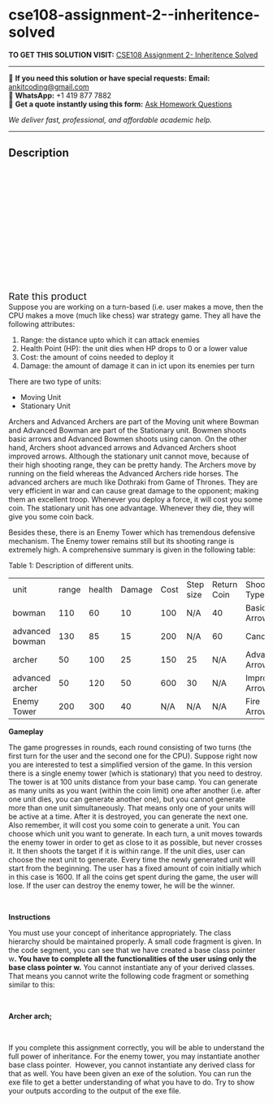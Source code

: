 # cse108-assignment-2--inheritence-solved
**TO GET THIS SOLUTION VISIT:** [CSE108 Assignment 2- Inheritence Solved](https://www.ankitcodinghub.com/product/cse108-assignment-2-inheritence-solved/)


---

📩 **If you need this solution or have special requests:** **Email:** ankitcoding@gmail.com  
📱 **WhatsApp:** +1 419 877 7882  
📄 **Get a quote instantly using this form:** [Ask Homework Questions](https://www.ankitcodinghub.com/services/ask-homework-questions/)

*We deliver fast, professional, and affordable academic help.*

---

<h2>Description</h2>



<div class="kk-star-ratings kksr-auto kksr-align-center kksr-valign-top" data-payload="{&quot;align&quot;:&quot;center&quot;,&quot;id&quot;:&quot;96918&quot;,&quot;slug&quot;:&quot;default&quot;,&quot;valign&quot;:&quot;top&quot;,&quot;ignore&quot;:&quot;&quot;,&quot;reference&quot;:&quot;auto&quot;,&quot;class&quot;:&quot;&quot;,&quot;count&quot;:&quot;0&quot;,&quot;legendonly&quot;:&quot;&quot;,&quot;readonly&quot;:&quot;&quot;,&quot;score&quot;:&quot;0&quot;,&quot;starsonly&quot;:&quot;&quot;,&quot;best&quot;:&quot;5&quot;,&quot;gap&quot;:&quot;4&quot;,&quot;greet&quot;:&quot;Rate this product&quot;,&quot;legend&quot;:&quot;0\/5 - (0 votes)&quot;,&quot;size&quot;:&quot;24&quot;,&quot;title&quot;:&quot;CSE108 Assignment 2- Inheritence Solved&quot;,&quot;width&quot;:&quot;0&quot;,&quot;_legend&quot;:&quot;{score}\/{best} - ({count} {votes})&quot;,&quot;font_factor&quot;:&quot;1.25&quot;}">

<div class="kksr-stars">

<div class="kksr-stars-inactive">
            <div class="kksr-star" data-star="1" style="padding-right: 4px">


<div class="kksr-icon" style="width: 24px; height: 24px;"></div>
        </div>
            <div class="kksr-star" data-star="2" style="padding-right: 4px">


<div class="kksr-icon" style="width: 24px; height: 24px;"></div>
        </div>
            <div class="kksr-star" data-star="3" style="padding-right: 4px">


<div class="kksr-icon" style="width: 24px; height: 24px;"></div>
        </div>
            <div class="kksr-star" data-star="4" style="padding-right: 4px">


<div class="kksr-icon" style="width: 24px; height: 24px;"></div>
        </div>
            <div class="kksr-star" data-star="5" style="padding-right: 4px">


<div class="kksr-icon" style="width: 24px; height: 24px;"></div>
        </div>
    </div>

<div class="kksr-stars-active" style="width: 0px;">
            <div class="kksr-star" style="padding-right: 4px">


<div class="kksr-icon" style="width: 24px; height: 24px;"></div>
        </div>
            <div class="kksr-star" style="padding-right: 4px">


<div class="kksr-icon" style="width: 24px; height: 24px;"></div>
        </div>
            <div class="kksr-star" style="padding-right: 4px">


<div class="kksr-icon" style="width: 24px; height: 24px;"></div>
        </div>
            <div class="kksr-star" style="padding-right: 4px">


<div class="kksr-icon" style="width: 24px; height: 24px;"></div>
        </div>
            <div class="kksr-star" style="padding-right: 4px">


<div class="kksr-icon" style="width: 24px; height: 24px;"></div>
        </div>
    </div>
</div>


<div class="kksr-legend" style="font-size: 19.2px;">
            <span class="kksr-muted">Rate this product</span>
    </div>
    </div>
Suppose you are working on a turn-based (i.e. user makes a move, then the CPU makes a move (much like chess) war strategy game. They all have the following attributes:

<ol>
<li>Range: the distance upto which it can attack enemies</li>
<li>Health Point (HP): the unit dies when HP drops to 0 or a lower value</li>
<li>Cost: the amount of coins needed to deploy it</li>
<li>Damage: the amount of damage it can in ict upon its enemies per turn</li>
</ol>
There are two type of units:

<ul>
<li>Moving Unit</li>
<li>Stationary Unit</li>
</ul>
Archers and Advanced Archers are part of the Moving unit where Bowman and Advanced Bowman are part of the Stationary unit. Bowmen shoots basic arrows and Advanced Bowmen shoots using canon. On the other hand, Archers shoot advanced arrows and Advanced Archers shoot improved arrows. Although the stationary unit cannot move, because of their high shooting range, they can be pretty handy. The Archers move by running on the field whereas the Advanced Archers ride horses. The advanced archers are much like Dothraki from Game of Thrones. They are very efficient in war and can cause great damage to the opponent; making them an excellent troop. Whenever you deploy a force, it will cost you some coin. The stationary unit has one advantage. Whenever they die, they will give you some coin back.

Besides these, there is an Enemy Tower which has tremendous defensive mechanism. The Enemy tower remains still but its shooting range is extremely high. A comprehensive summary is given in the following table:

Table 1: Description of different units.

<table width="653">
<tbody>
<tr>
<td width="81">unit</td>
<td width="59">range</td>
<td width="61">health</td>
<td width="66">Damage</td>
<td width="54">Cost</td>
<td width="57">Step size</td>
<td width="63">Return Coin</td>
<td width="132">Shoot Type</td>
<td width="79">movement</td>
</tr>
<tr>
<td width="81">bowman</td>
<td width="59">110</td>
<td width="61">60</td>
<td width="66">10</td>
<td width="54">100</td>
<td width="57">N/A</td>
<td width="63">40</td>
<td width="132">Basic Arrow</td>
<td width="79">N/A</td>
</tr>
<tr>
<td width="81">advanced bowman</td>
<td width="59">130</td>
<td width="61">85</td>
<td width="66">15</td>
<td width="54">200</td>
<td width="57">N/A</td>
<td width="63">60</td>
<td width="132">Canon</td>
<td width="79">N/A</td>
</tr>
<tr>
<td width="81">archer</td>
<td width="59">50</td>
<td width="61">100</td>
<td width="66">25</td>
<td width="54">150</td>
<td width="57">25</td>
<td width="63">N/A</td>
<td width="132">Advanced Arrow</td>
<td width="79">Run</td>
</tr>
<tr>
<td width="81">advanced archer</td>
<td width="59">50</td>
<td width="61">120</td>
<td width="66">50</td>
<td width="54">600</td>
<td width="57">30</td>
<td width="63">N/A</td>
<td width="132">Improved Arrow</td>
<td width="79">Ride Horse</td>
</tr>
<tr>
<td width="81">Enemy Tower</td>
<td width="59">200</td>
<td width="61">300</td>
<td width="66">40</td>
<td width="54">N/A</td>
<td width="57">N/A</td>
<td width="63">N/A</td>
<td width="132">Fire Arrow</td>
<td width="79">N/A</td>
</tr>
</tbody>
</table>
<strong>Gameplay</strong>

The game progresses in rounds, each round consisting of two turns (the first turn for the user and the second one for the CPU). Suppose right now you are interested to test a simplified version of the game. In this version there is a single enemy tower (which is stationary) that you need to destroy. The tower is at 100 units distance from your base camp. You can generate as many units as you want (within the coin limit) one after another (i.e. after one unit dies, you can generate another one), but you cannot generate more than one unit simultaneously. That means only one of your units will be active at a time. After it is destroyed, you can generate the next one. Also remember, it will cost you some coin to generate a unit. You can choose which unit you want to generate. In each turn, a unit moves towards the enemy tower in order to get as close to it as possible, but never crosses it. It then shoots the target if it is within range. If the unit dies, user can choose the next unit to generate. Every time the newly generated unit will start from the beginning. The user has a fixed amount of coin initially which in this case is 1600. If all the coins get spent during the game, the user will lose. If the user can destroy the enemy tower, he will be the winner.

<strong>&nbsp;</strong>

<strong>Instructions</strong>

You must use your concept of inheritance appropriately. The class hierarchy should be maintained properly. A small code fragment is given. In the code segment, you can see that we have created a base class pointer w<strong>. You have to complete all the functionalities of the user using only the base class pointer w.</strong> You cannot instantiate any of your derived classes. That means you cannot write the following code fragment or something similar to this:

&nbsp;

<strong>Archer arch;</strong>

&nbsp;

If you complete this assignment correctly, you will be able to understand the full power of inheritance. For the enemy tower, you may instantiate another base class pointer. &nbsp;However, you cannot instantiate any derived class for that as well. You have been given an exe of the solution. You can run the exe file to get a better understanding of what you have to do. Try to show your outputs according to the output of the exe file.
